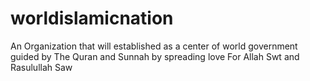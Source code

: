 # worldislamicnation
An Organization that will established as a center of world government guided by The Quran and Sunnah by spreading love For Allah Swt and Rasulullah Saw 

